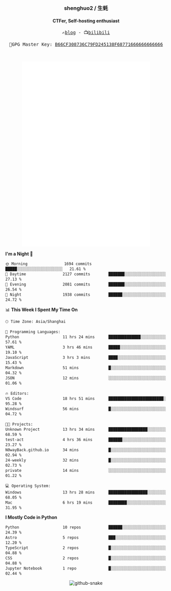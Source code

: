 <h3 align="center"> shenghuo2 / 生蚝 </h3>
<h4 align="center" >CTFer, Self-hosting enthusiast</h3>


<p align="center">
  <samp>
    ✍️<a href="https://blog.shenghuo2.top/">blog</a> -
    📺<a href="https://space.bilibili.com/85894935">bilibili</a>
  </samp>
</p>
<p align="center">
  <samp>
     🔐GPG Master Key: <a align="center" href="https://github.com/shenghuo2.gpg">B66CF308736C79FD245138F68771666666666666</a>
  </samp>
</p>
<br>
<p align="center">
  <a href="https://github.com/shenghuo2">
    <img width="400" align="top" src="https://github.com/shenghuo2/shenghuo2/blob/main/metrics.left.svg" />
  </a>
  <a href="https://github.com/shenghuo2">
    <img width="400" align="top" src="https://github.com/shenghuo2/shenghuo2/blob/main/metrics.right.svg" />
  </a>
</p>


<!--START_SECTION:waka-->
**I'm a Night 🦉** 

```text
🌞 Morning                1694 commits        █████░░░░░░░░░░░░░░░░░░░░   21.61 % 
🌆 Daytime                2127 commits        ███████░░░░░░░░░░░░░░░░░░   27.13 % 
🌃 Evening                2081 commits        ███████░░░░░░░░░░░░░░░░░░   26.54 % 
🌙 Night                  1938 commits        ██████░░░░░░░░░░░░░░░░░░░   24.72 % 
```


📊 **This Week I Spent My Time On** 

```text
🕑︎ Time Zone: Asia/Shanghai

💬 Programming Languages: 
Python                   11 hrs 24 mins      ██████████████░░░░░░░░░░░   57.61 % 
YAML                     3 hrs 46 mins       █████░░░░░░░░░░░░░░░░░░░░   19.10 % 
JavaScript               3 hrs 3 mins        ████░░░░░░░░░░░░░░░░░░░░░   15.43 % 
Markdown                 51 mins             █░░░░░░░░░░░░░░░░░░░░░░░░   04.32 % 
JSON                     12 mins             ░░░░░░░░░░░░░░░░░░░░░░░░░   01.06 % 

🔥 Editors: 
VS Code                  18 hrs 51 mins      ████████████████████████░   95.28 % 
Windsurf                 56 mins             █░░░░░░░░░░░░░░░░░░░░░░░░   04.72 % 

🐱‍💻 Projects: 
Unknown Project          13 hrs 34 mins      █████████████████░░░░░░░░   68.59 % 
test-act                 4 hrs 36 mins       ██████░░░░░░░░░░░░░░░░░░░   23.27 % 
N0wayBack.github.io      34 mins             █░░░░░░░░░░░░░░░░░░░░░░░░   02.94 % 
24-weekly                32 mins             █░░░░░░░░░░░░░░░░░░░░░░░░   02.73 % 
private                  14 mins             ░░░░░░░░░░░░░░░░░░░░░░░░░   01.22 % 

💻 Operating System: 
Windows                  13 hrs 28 mins      █████████████████░░░░░░░░   68.05 % 
Mac                      6 hrs 19 mins       ████████░░░░░░░░░░░░░░░░░   31.95 % 
```

**I Mostly Code in Python** 

```text
Python                   10 repos            ██████░░░░░░░░░░░░░░░░░░░   24.39 % 
Astro                    5 repos             ███░░░░░░░░░░░░░░░░░░░░░░   12.20 % 
TypeScript               2 repos             █░░░░░░░░░░░░░░░░░░░░░░░░   04.88 % 
CSS                      2 repos             █░░░░░░░░░░░░░░░░░░░░░░░░   04.88 % 
Jupyter Notebook         1 repo              █░░░░░░░░░░░░░░░░░░░░░░░░   02.44 % 
```




<!--END_SECTION:waka-->


<div align="center">
  <picture>
    <source media="(prefers-color-scheme: dark)" srcset="https://gist.githubusercontent.com/shenghuo2/bfce20b14ab0484cef03bae6e60e0b3a/raw/github-snake-dark.svg" />
    <source media="(prefers-color-scheme: light)" srcset="https://gist.githubusercontent.com/shenghuo2/bfce20b14ab0484cef03bae6e60e0b3a/raw/github-snake.svg" />
    <img alt="github-snake" src="https://gist.githubusercontent.com/shenghuo2/bfce20b14ab0484cef03bae6e60e0b3a/raw/github-snake.svg" />
  </picture>
</div>

<!--
**shenghuo2/shenghuo2** is a ✨ _special_ ✨ repository because its `README.md` (this file) appears on your GitHub profile.

Here are some ideas to get you started:

- 🔭 I’m currently working on ...
- 🌱 I’m currently learning ...
- 👯 I’m looking to collaborate on ...
- 🤔 I’m looking for help with ...
- 💬 Ask me about ...
- 📫 How to reach me: ...
- 😄 Pronouns: ...
- ⚡ Fun fact: ...
-->
